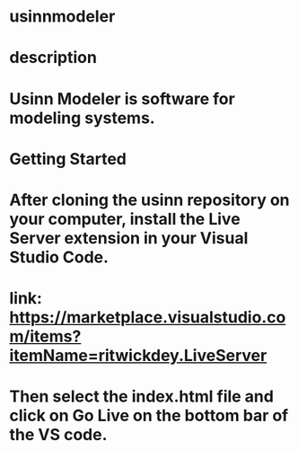 # usinnmodeler

# description

# Usinn Modeler is software for modeling systems.

# Getting Started

# After cloning the usinn repository on your computer, install the Live Server extension in your Visual Studio Code.
# link: https://marketplace.visualstudio.com/items?itemName=ritwickdey.LiveServer

# Then select the index.html file and click on Go Live on the bottom bar of the VS code.